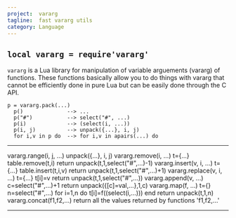 ```yaml
---
project:  vararg
tagline:  fast vararg utils
category: Language
---
```


## `local vararg = require'vararg'`

 `vararg` is a Lua library for manipulation of variable arguements (vararg) of functions. These functions basically allow you to do things with vararg that cannot be efficiently done in pure Lua but can be easily done through the C API.

~~~{.lua}
p = vararg.pack(...)
  p()              --> ...
  p("#")           --> select("#", ...)
  p(i)             --> (select(i, ...))
  p(i, j)          --> unpack({...}, i, j)
  for i,v in p do  --> for i,v in apairs(...) do
~~~

----------------------------- --------------------------------------------------------
vararg.range(i, j, ...)       unpack({...}, i, j)
vararg.remove(i, ...)         t={...} table.remove(t,i) return unpack(t,1,select("#",...)-1)
vararg.insert(v, i, ...)      t={...} table.insert(t,i,v) return unpack(t,1,select("#",...)+1)
vararg.replace(v, i, ...)     t={...} t[i]=v return unpack(t,1,select("#",...))
vararg.append(v, ...)         c=select("#",...)+1 return unpack({[c]=val,...},1,c)
vararg.map(f, ...)            t={} n=select("#",...) for i=1,n do t[i]=f((select(i,...))) end return unpack(t,1,n)
vararg.concat(f1,f2,...)      return all the values returned by functions 'f1,f2,...'
----------------------------- --------------------------------------------------------
